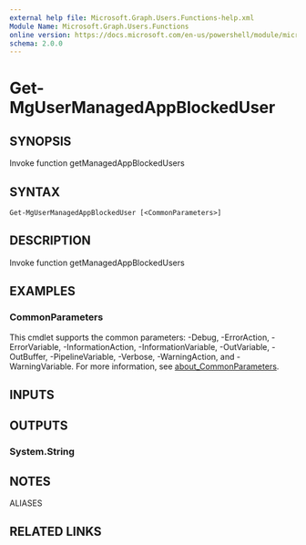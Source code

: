 ```yaml
---
external help file: Microsoft.Graph.Users.Functions-help.xml
Module Name: Microsoft.Graph.Users.Functions
online version: https://docs.microsoft.com/en-us/powershell/module/microsoft.graph.users.functions/get-mgusermanagedappblockeduser
schema: 2.0.0
---
```


# Get-MgUserManagedAppBlockedUser

## SYNOPSIS
Invoke function getManagedAppBlockedUsers

## SYNTAX

```
Get-MgUserManagedAppBlockedUser [<CommonParameters>]
```

## DESCRIPTION
Invoke function getManagedAppBlockedUsers

## EXAMPLES

### CommonParameters
This cmdlet supports the common parameters: -Debug, -ErrorAction, -ErrorVariable, -InformationAction, -InformationVariable, -OutVariable, -OutBuffer, -PipelineVariable, -Verbose, -WarningAction, and -WarningVariable. For more information, see [about_CommonParameters](http://go.microsoft.com/fwlink/?LinkID=113216).

## INPUTS

## OUTPUTS

### System.String
## NOTES

ALIASES

## RELATED LINKS
